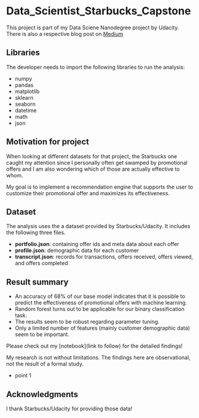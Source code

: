 # Data_Scientist_Starbucks_Capstone

This project is part of my Data Sciene Nanodegree project by Udacity. There is also a respective blog post on [Medium](https://medium.com/@n.van.bracht/boosting-effectiveness-of-promotional-offers-for-starbucks-customers-8f11a86808c0)

## Libraries
The developer needs to import the following libraries to run the analysis:
- numpy 
- pandas 
- matplotlib
- sklearn
- seaborn 
- datetime
- math
- json

## Motivation for project
When looking at different datasets for that project, the Starbucks one caught my attention since I personally often get swamped by promotional offers and I am also wondering which of those are actually effective to whom.

My goal is to implement a recommendation engine that supports the user to customize their promotional offer and maximizes its effectiveness. 

## Dataset
The analysis uses the a dataset provided by Starbucks/Udacity. It includes the following three files.

- **portfolio.json**: containing offer ids and meta data about each offer 
- **profile.json**: demographic data for each customer
- **transcript.json**: records for transactions, offers received, offers viewed, and offers completed

## Result summary
-	An accuracy of 68% of our base model indicates that it is possible to predict the effectiveness of promotional offers with machine learning.
-	Random forest turns out to be applicable for our binary classification task.
-	The results seem to be robust regarding parameter tuning.
-	Only a limited number of features (mainly customer demographic data) seem to be important.

Please check out my [notebook](link to follow) for the detailed findings!

My research is not without limitations. The findings here are observational, not the result of a formal study. 
- point 1 

## Acknowledgments
I thank Starbucks/Udacity for providing those data!
